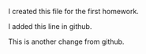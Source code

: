 I created this file for the first homework.

I added this line in github.

This is another change from github.

